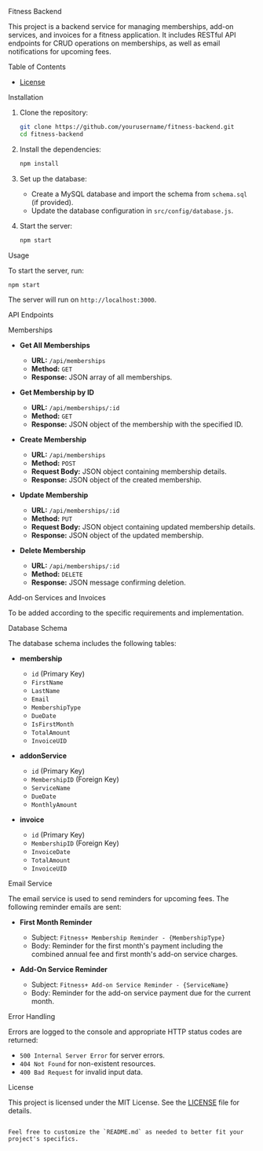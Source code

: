 Fitness Backend

This project is a backend service for managing memberships, add-on services, and invoices for a fitness application. It includes RESTful API endpoints for CRUD operations on memberships, as well as email notifications for upcoming fees.

 Table of Contents

- [License](#license)

 Installation

1. Clone the repository:
   ```bash
   git clone https://github.com/yourusername/fitness-backend.git
   cd fitness-backend
   ```

2. Install the dependencies:
   ```bash
   npm install
   ```

3. Set up the database:
   - Create a MySQL database and import the schema from `schema.sql` (if provided).
   - Update the database configuration in `src/config/database.js`.

4. Start the server:
   ```bash
   npm start
   ```

 Usage

To start the server, run:
```bash
npm start
```
The server will run on `http://localhost:3000`.

API Endpoints

 Memberships

- **Get All Memberships**
  - **URL:** `/api/memberships`
  - **Method:** `GET`
  - **Response:** JSON array of all memberships.

- **Get Membership by ID**
  - **URL:** `/api/memberships/:id`
  - **Method:** `GET`
  - **Response:** JSON object of the membership with the specified ID.

- **Create Membership**
  - **URL:** `/api/memberships`
  - **Method:** `POST`
  - **Request Body:** JSON object containing membership details.
  - **Response:** JSON object of the created membership.

- **Update Membership**
  - **URL:** `/api/memberships/:id`
  - **Method:** `PUT`
  - **Request Body:** JSON object containing updated membership details.
  - **Response:** JSON object of the updated membership.

- **Delete Membership**
  - **URL:** `/api/memberships/:id`
  - **Method:** `DELETE`
  - **Response:** JSON message confirming deletion.

Add-on Services and Invoices

To be added according to the specific requirements and implementation.

Database Schema

The database schema includes the following tables:

- **membership**
  - `id` (Primary Key)
  - `FirstName`
  - `LastName`
  - `Email`
  - `MembershipType`
  - `DueDate`
  - `IsFirstMonth`
  - `TotalAmount`
  - `InvoiceUID`

- **addonService**
  - `id` (Primary Key)
  - `MembershipID` (Foreign Key)
  - `ServiceName`
  - `DueDate`
  - `MonthlyAmount`

- **invoice**
  - `id` (Primary Key)
  - `MembershipID` (Foreign Key)
  - `InvoiceDate`
  - `TotalAmount`
  - `InvoiceUID`

Email Service

The email service is used to send reminders for upcoming fees. The following reminder emails are sent:

- **First Month Reminder**
  - Subject: `Fitness+ Membership Reminder - {MembershipType}`
  - Body: Reminder for the first month's payment including the combined annual fee and first month's add-on service charges.

- **Add-On Service Reminder**
  - Subject: `Fitness+ Add-on Service Reminder - {ServiceName}`
  - Body: Reminder for the add-on service payment due for the current month.

 Error Handling

Errors are logged to the console and appropriate HTTP status codes are returned:
- `500 Internal Server Error` for server errors.
- `404 Not Found` for non-existent resources.
- `400 Bad Request` for invalid input data.

License

This project is licensed under the MIT License. See the [LICENSE](LICENSE) file for details.
```

Feel free to customize the `README.md` as needed to better fit your project's specifics.